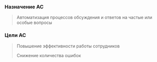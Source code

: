 ﻿### Назначение АС

> Автоматизация процессов обсуждения и ответов на частые или особые вопросы

### Цели АС

> Повышение эффективности работы сотрудников
> 
> Снижение количества ошибок
> 
